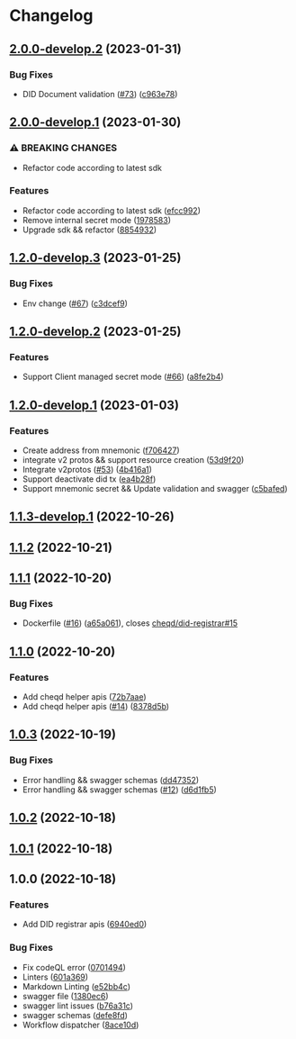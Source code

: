 # Changelog

## [2.0.0-develop.2](https://github.com/cheqd/did-registrar/compare/2.0.0-develop.1...2.0.0-develop.2) (2023-01-31)


### Bug Fixes

* DID Document validation ([#73](https://github.com/cheqd/did-registrar/issues/73)) ([c963e78](https://github.com/cheqd/did-registrar/commit/c963e78535aa3c63901b865db9705e7c29da7d49))

## [2.0.0-develop.1](https://github.com/cheqd/did-registrar/compare/1.2.0-develop.3...2.0.0-develop.1) (2023-01-30)


### ⚠ BREAKING CHANGES

* Refactor code according to latest sdk

### Features

* Refactor code according to latest sdk ([efcc992](https://github.com/cheqd/did-registrar/commit/efcc9923ec8285a082caf09020c5cbfb453746e6))
* Remove internal secret mode ([1978583](https://github.com/cheqd/did-registrar/commit/1978583e434c08b6e31e37f6d2342d9df09f138d))
* Upgrade sdk && refactor ([8854932](https://github.com/cheqd/did-registrar/commit/8854932a8b8cf33d5aef5ab19770a8052b197846))

## [1.2.0-develop.3](https://github.com/cheqd/did-registrar/compare/1.2.0-develop.2...1.2.0-develop.3) (2023-01-25)


### Bug Fixes

* Env change ([#67](https://github.com/cheqd/did-registrar/issues/67)) ([c3dcef9](https://github.com/cheqd/did-registrar/commit/c3dcef99c2c598f05d8502af724beef3034f0d92))

## [1.2.0-develop.2](https://github.com/cheqd/did-registrar/compare/1.2.0-develop.1...1.2.0-develop.2) (2023-01-25)


### Features

* Support Client managed secret mode ([#66](https://github.com/cheqd/did-registrar/issues/66)) ([a8fe2b4](https://github.com/cheqd/did-registrar/commit/a8fe2b493abda38e967ab9af30f1b4f51ae61f8c))

## [1.2.0-develop.1](https://github.com/cheqd/did-registrar/compare/1.1.3-develop.1...1.2.0-develop.1) (2023-01-03)


### Features

* Create address from mnemonic ([f706427](https://github.com/cheqd/did-registrar/commit/f7064272b95d7486e97aa6293ef8122823128923))
* integrate v2 protos && support resource creation ([53d9f20](https://github.com/cheqd/did-registrar/commit/53d9f2065e2163a2958e4b505458b68c3b32a5c6))
* Integrate v2protos ([#53](https://github.com/cheqd/did-registrar/issues/53)) ([4b416a1](https://github.com/cheqd/did-registrar/commit/4b416a18d6174dd06edc9f20b2ffe99c2056f38e))
* Support deactivate did tx ([ea4b28f](https://github.com/cheqd/did-registrar/commit/ea4b28f7a42f666e75f377595a79ac443dec39ac))
* Support mnemonic secret && Update validation and swagger ([c5bafed](https://github.com/cheqd/did-registrar/commit/c5bafed3f294637f3389789d21740d25634951f9))

## [1.1.3-develop.1](https://github.com/cheqd/did-registrar/compare/1.1.2...1.1.3-develop.1) (2022-10-26)

## [1.1.2](https://github.com/cheqd/did-registrar/compare/1.1.1...1.1.2) (2022-10-21)

## [1.1.1](https://github.com/cheqd/did-registrar/compare/1.1.0...1.1.1) (2022-10-20)


### Bug Fixes

* Dockerfile ([#16](https://github.com/cheqd/did-registrar/issues/16)) ([a65a061](https://github.com/cheqd/did-registrar/commit/a65a061de508a91d26904e6ba8786deaaeb767f0)), closes [cheqd/did-registrar#15](https://github.com/cheqd/did-registrar/issues/15)

## [1.1.0](https://github.com/cheqd/did-registrar/compare/1.0.3...1.1.0) (2022-10-20)


### Features

* Add cheqd helper apis ([72b7aae](https://github.com/cheqd/did-registrar/commit/72b7aae8895421a1d3dcec1276a9a57550b0c968))
* Add cheqd helper apis ([#14](https://github.com/cheqd/did-registrar/issues/14)) ([8378d5b](https://github.com/cheqd/did-registrar/commit/8378d5b8ebc68b6c8c22901079e11f58f9bc7e0b))

## [1.0.3](https://github.com/cheqd/did-registrar/compare/1.0.2...1.0.3) (2022-10-19)


### Bug Fixes

* Error handling && swagger schemas ([dd47352](https://github.com/cheqd/did-registrar/commit/dd4735284bf09b8d390ef7d67c970b72da56301e))
* Error handling && swagger schemas ([#12](https://github.com/cheqd/did-registrar/issues/12)) ([d6d1fb5](https://github.com/cheqd/did-registrar/commit/d6d1fb58b962df78aa0e138a0b8bff7c5c5aa775))

## [1.0.2](https://github.com/cheqd/did-registrar/compare/1.0.1...1.0.2) (2022-10-18)

## [1.0.1](https://github.com/cheqd/did-registrar/compare/1.0.0...1.0.1) (2022-10-18)

## 1.0.0 (2022-10-18)


### Features

* Add DID registrar apis ([6940ed0](https://github.com/cheqd/did-registrar/commit/6940ed0c18306acab6d620aaf871254b04a244a2))


### Bug Fixes

* Fix codeQL error ([0701494](https://github.com/cheqd/did-registrar/commit/07014941351d604e2a1ca09ceac9faaa8468c911))
* Linters ([601a369](https://github.com/cheqd/did-registrar/commit/601a3697056d1de2c04ef86dc47bede4cd08d382))
* Markdown Linting ([e52bb4c](https://github.com/cheqd/did-registrar/commit/e52bb4c39758f654a195990174f340c6da675383))
* swagger file ([1380ec6](https://github.com/cheqd/did-registrar/commit/1380ec6754f350a73f2399e07a6742bb3b88027f))
* swagger lint issues ([b76a31c](https://github.com/cheqd/did-registrar/commit/b76a31c6c558ac7810937eef004c0e4fafbcbb89))
* swagger schemas ([defe8fd](https://github.com/cheqd/did-registrar/commit/defe8fd50f92d744fcd2f0f95bf7b760fd2445f4))
* Workflow dispatcher ([8ace10d](https://github.com/cheqd/did-registrar/commit/8ace10d814a2eeb381a995685f3a46fc861ea57b))
